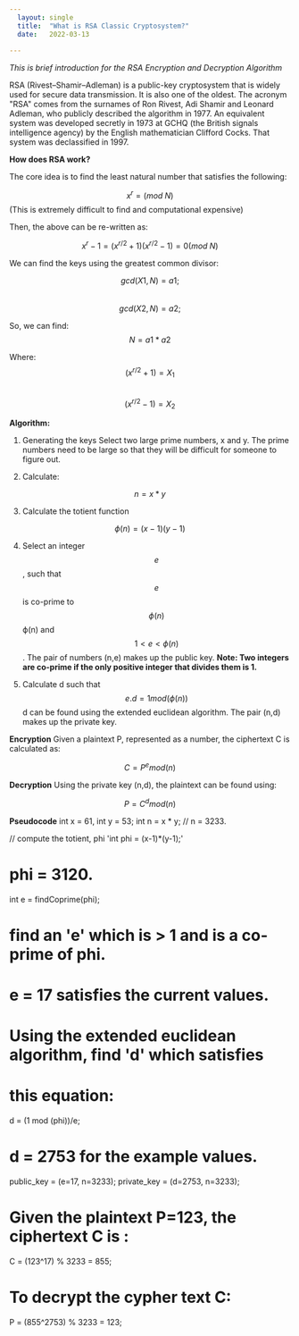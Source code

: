 ```yaml
---
  layout: single
  title:  "What is RSA Classic Cryptosystem?"
  date:   2022-03-13
   
--- 
```


*This is brief introduction for the RSA Encryption and Decryption Algorithm*

RSA (Rivest–Shamir–Adleman) is a public-key cryptosystem that is widely used for secure data transmission. It is also one of the oldest. The acronym "RSA" comes from the surnames of Ron Rivest, Adi Shamir and Leonard Adleman, who publicly described the algorithm in 1977. An equivalent system was developed secretly in 1973 at GCHQ (the British signals intelligence agency) by the English mathematician Clifford Cocks. That system was declassified in 1997.

**How does RSA work?**

The core idea is to find the least natural number that satisfies the following:

$$x^r = (mod  \;N) $$ (This is extremely difficult to find and computational expensive)

Then, the above can be re-written as: 

$$x^r - 1 = (x^{r/2}+1)(x^{r/2}-1) = 0 (mod \;N)$$

We can find the keys using the greatest common divisor:

$$gcd(X1, N) = a1;$$\
$$gcd(X2, N) = a2;$$

So, we can find: $$N = a1 * a2$$

Where:\
$$(x^{r/2}+1)=X_1$$\
$$(x^{r/2}-1)=X_2$$

**Algorithm:**
1. Generating the keys
Select two large prime numbers, x and y. The prime numbers need to be large so that they will be difficult for someone to figure out. 

2. Calculate:
 
$$n = x * y $$
 
3. Calculate the totient function 

$$\phi(n) = (x-1)(y-1)$$

4. Select an integer $$e$$, such that $$e$$ is co-prime to $$\phi(n)$$ ϕ(n) and $$1 < e < \phi(n)$$
. The pair of numbers (n,e) makes up the public key.
**Note: Two integers are co-prime if the only positive integer that divides them is 1.**

5. Calculate d such that $$e.d = 1 mod(\phi(n))$$
d can be found using the extended euclidean algorithm. The pair (n,d) makes up the private key.

**Encryption**
Given a plaintext P, represented as a number, the ciphertext C is calculated as:

$$C = P^{e} mod(n)$$

**Decryption**
Using the private key (n,d), the plaintext can be found using:

$$P = C^{d} mod(n)$$

**Pseudocode**
int x = 61, int y = 53;
int n = x * y;
// n = 3233.

// compute the totient, phi
'int phi = (x-1)*(y-1);'
# phi = 3120.

int e = findCoprime(phi);
# find an 'e' which is > 1 and is a co-prime of phi.
# e = 17 satisfies the current values.

# Using the extended euclidean algorithm, find 'd' which satisfies 
# this equation:
d = (1 mod (phi))/e;
# d = 2753 for the example values.

public_key = (e=17, n=3233);
private_key = (d=2753, n=3233);

# Given the plaintext P=123, the ciphertext C is :
C = (123^17) % 3233 = 855;
# To decrypt the cypher text C:
P = (855^2753) % 3233 = 123;
